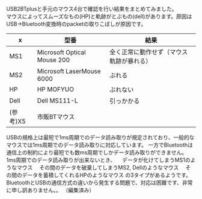 USB2BTplusと手元のマウス4台で確認を行い結果をまとめてみました。  
マウスによってスムーズなもの(HP)と軌跡がとぶもの(dell)があります。原因はUSB→Bluetooth変換時のpacketの取りこぼしが原因です。  

| x | 型番 | 結果 |
| --- | --- | --- |
| MS1 | Microsoft Optical Mouse 200 | 全く正常に動作せず（マウス軌跡が暴れる） |
| MS2 | Microsoft LaserMouse 6000 | ぶれる |
| HP | HP MOFYUO | ぶれない |
| Dell | Dell MS111-L | 引っかかる |
| (参考)X5 | 市販BTマウス | |

USBの規格上は最短で1ms周期でのデータ読み取りが規定されており、一般的なマウスでは1ms周期でのデータ読み取りに対応しています。
一方でBluetoothは通信上の制約により最短でも数ms周期でしかデータ読み取りができません。1ms周期でのデータ読み取りが出来ないとき、
　データが化けてしまうMS1のようなマウス
　その間のデータを破棄してしまうMS2, Dellのようなマウス
　その間のデータを蓄積してくれるHPのようなマウス
の3タイプがあるようです。
BluetoothとUSBの通信方式の違いから発生する問題で、対応は困難です、非常に申し訳ありません。。 （編集済み） 

